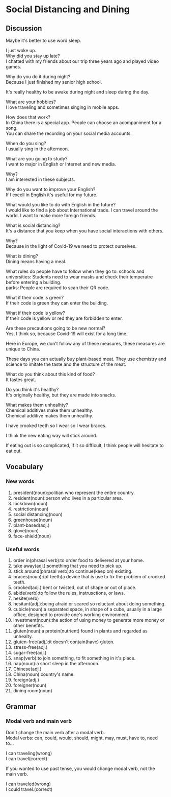 # Social Distancing and Dining
## Discussion
Maybe it's better to use word sleep.  

I just woke up.  
Why did you stay up late?  
I chatted with my friends about our trip three years ago and played video games.  

Why do you do it during night?  
Because I just finished my senior high school.  

It's really healthy to be awake during night and sleep during the day. 

What are your hobbies?  
I love traveling and sometimes singing in mobile apps.  

How does that work?   
In China there is a special app. People can choose an acompaniment for a song.   
You can share the recording on your social media accounts.  

When do you sing?  
I usually sing in the afternoon.   

What are you going to study?  
I want to major in English or Internet and new media.  

Why?  
I am interested in these subjects.  

Why do you want to improve your English?  
If I excell in English it's useful for my future.  

What would you like to do with English in the future?  
I would like to find a job about International trade. I can travel around the world. I want to make more foreign friends.   

What is social distancing?  
It's a distance that you keep when you have social interactions with others.  

Why?  
Because in the light of Covid-19 we need to protect ourselves.  

What is dining?  
Dining means having a meal.  

What rules do people have to follow when they go to:
schools and universities: Students need to wear masks and check their temperatre before entering a building.  
parks: People are required to scan their QR code.  

What if their code is green?  
If their code is green they can enter the building.  

What if their code is yellow?  
If their code is yellow or red they are forbidden to enter.  

Are these precautions going to be new normal?  
Yes, I think so, because Covid-19 will exist for a long time.  

Here in Europe, we don't follow any of these measures, these measures are unique to China.  

These days you can actually buy plant-based meat. They use chemistry and science to imitate the taste and the structure of the meat.  

What do you think about this kind of food?  
It tastes great.  

Do you think it's healthy?  
It's originally healthy, but they are made into snacks.  

What makes them unhealhty?  
Chemical additives make them unhealthy.  
Chemical additive makes them unhealthy.  

I have crooked teeth so I wear so I wear braces. 

I think the new eating way will stick around.  

If eating out is so complicated, if it so difficult, I think people will hesitate to eat out.  



## Vocabulary
### New words
1. president(noun):politian who represent the entire country.
1. resident(noun):person who lives in a particular area.
1. lockdown(noun)
1. restriction(noun)
1. social distancing(noun)
1. greenhouse(noun)
1. plant-based(adj.)
1. glove(noun)
1. face-shield(noun)


### Useful words
1. order in(phrasal verb):to order food to delivered at your home.
1. take away(adj.):something that you need to pick up.
1. stick around(phrasal verb):to continue(keep on) existing.
1. braces(noun):(of teeth)a device that is use to fix the problem of crooked teeth.
1. crooked(adj.):bent or twisted, out of shape or out of place.  
1. abide(verb):to follow the rules, instrusctions, or laws.
1. hesite(verb)
1. hesitant(adj.):being afraid or scared so reluctant about doing something.
1. cubicle(noun):a separated space, in shape of a cube, usually in a large office, designed to provide one's working environment.
1. investment(noun):the action of using money to generate more money or other benefits.
1. gluten(noun):a protein(nutrient) found in plants and regarded as unhealty.
1. gluten-free(adj.):it doesn't contain(have) gluten.
1. stress-free(adj.)
1. sugar-free(adj.)
1. snap(verb):to join something, to fit something in it's place.
1. nap(noun):a short sleep in the afternoon.
1. Chinese(adj.)
1. China(noun):country's name.
1. foreign(adj.)
1. foreigner(noun)
1. dining room(noun)

## Grammar
### Modal verb and main verb
Don't change the main verb after a modal verb.  
Modal verbs: can, could, would, should, might, may, must, have to, need to...  

I can traveling(wrong)  
I can travel(correct)  

If you wanted to use past tense, you would change modal verb, not the main verb.  

I can traveled(wrong)  
I could travel.(correct)  
